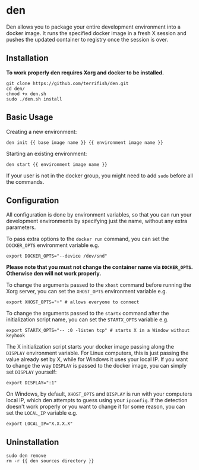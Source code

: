 # den

Den allows you to package your entire development environment into a docker image. It runs the specified docker image
in a fresh X session and pushes the updated container to registry once the session is over.

## Installation

**To work properly den requires Xorg and docker to be installed.**

```
git clone https://github.com/terrifish/den.git
cd den/
chmod +x den.sh
sudo ./den.sh install
```

## Basic Usage

Creating a new environment:

```
den init {{ base image name }} {{ environment image name }}
```

Starting an existing environment:

```
den start {{ environment image name }}
```

If your user is not in the docker group, you might need to add `sudo` before all the commands.

## Configuration

All configuration is done by environment variables, so that you can run your development environments
by specifying just the name, without any extra parameters.

To pass extra options to the `docker run` command, you can set the `DOCKER_OPTS` environment variable e.g.

```
export DOCKER_OPTS="--device /dev/snd"
```

**Please note that you must not change the container name via `DOCKER_OPTS`. Otherwise den will not work properly.**

To change the arguments passed to the `xhost` command before running the Xorg server, you can set the `XHOST_OPTS` environment variable e.g.

```
export XHOST_OPTS="+" # allows everyone to connect
```

To change the arguments passed to the `startx` command after the initialization script name, you can set the `STARTX_OPTS` variable e.g.

```
export STARTX_OPTS="-- :0 -listen tcp" # starts X in a Window without keyhook
```

The X initialization script starts your docker image passing along the `DISPLAY` environment variable.
For Linux computers, this is just passing the value already set by X, while for Windows it uses your local IP.
If you want to change the way `DISPLAY` is passed to the docker image, you can simply set `DISPLAY` yourself:

```
export DISPLAY=":1"
```

On Windows, by default, `XHOST_OPTS` and `DISPLAY` is run with your computers local IP,
which den attempts to guess using your `ipconfig`. If the detection doesn't work properly
or you want to change it for some reason, you can set the `LOCAL_IP` variable e.g.

```
export LOCAL_IP="X.X.X.X"
```

## Uninstallation

```
sudo den remove
rm -r {{ den sources directory }}
```

